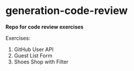 # generation-code-review
<p><b>Repo for code review exercises</b></p>

Exercises:
    <ol>
    	<li>GitHub User API</li>
    	<li>Guest List Form</li>
    	<li>Shoes Shop with Filter</li>
    </ol>
